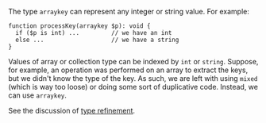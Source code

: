 The type `arraykey` can represent any integer or string value.  For example:

```Hack
function processKey(arraykey $p): void {
  if ($p is int) ...         // we have an int
  else ...                   // we have a string
}
```

Values of array or collection type can be indexed by `int` or `string`. Suppose, for example, an operation was performed on an array
to extract the keys, but we didn't know the type of the key. As such, we are left with using `mixed` (which is way too loose) or doing
some sort of duplicative code. Instead, we can use `arraykey`.

See the discussion of [type refinement](type-refinement.md).
